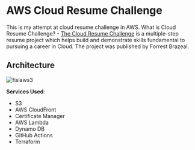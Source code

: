 # AWS Cloud Resume Challenge
This is my attempt at cloud resume challenge in AWS.
What is Cloud Resume Challenge? - [The Cloud Resume Challenge](https://cloudresumechallenge.dev/) is a multiple-step resume project which helps build and demonstrate skills fundamental to pursuing a career in Cloud. The project was published by Forrest Brazeal.

## Architecture

![fislaws3](https://github.com/Fayssal552/cloud-resume-challenge/assets/75565585/370c607c-406c-4fe8-a264-fc40d411d21b)


**Services Used**:

- S3
- AWS CloudFront
- Certificate Manager
- AWS Lambda
- Dynamo DB
- GitHub Actions
- Terraform
